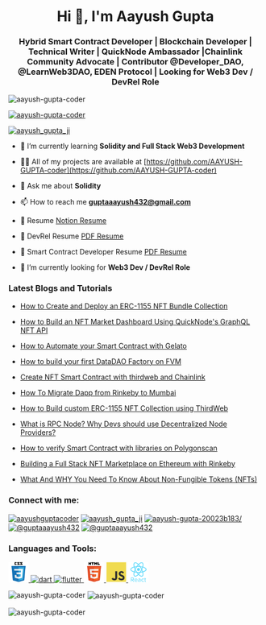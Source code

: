 <h1 align="center">Hi 👋, I'm Aayush Gupta</h1>
<h3 align="center">Hybrid Smart Contract Developer | Blockchain Developer | Technical Writer | QuickNode Ambassador |Chainlink Community Advocate | Contributor @Developer_DAO, @LearnWeb3DAO, EDEN Protocol | Looking for Web3 Dev / DevRel Role </h3>

<p align="left"> <img src="https://komarev.com/ghpvc/?username=aayush-gupta-coder&label=Profile%20views&color=0e75b6&style=flat" alt="aayush-gupta-coder" /> </p>

<p align="left"> <a href="https://github.com/ryo-ma/github-profile-trophy"><img src="https://github-profile-trophy.vercel.app/?username=aayush-gupta-coder" alt="aayush-gupta-coder" /></a> </p>

<p align="left"> <a href="https://twitter.com/aayush_gupta_ji" target="blank"><img src="https://img.shields.io/twitter/follow/aayush_gupta_ji?logo=twitter&style=for-the-badge" alt="aayush_gupta_ji" /></a> </p>

- 🌱 I’m currently learning **Solidity and Full Stack Web3 Development**

- 👨‍💻 All of my projects are available at [https://github.com/AAYUSH-GUPTA-coder](https://github.com/AAYUSH-GUPTA-coder)

- 💬 Ask me about **Solidity**

- 📫 How to reach me **guptaaayush432@gmail.com**

- 📄 Resume [Notion Resume](https://buttercup-bard-08b.notion.site/GM-I-am-Aayush-Gupta-985800e316f4448aae5d5d88b01a164d)

- 📄 DevRel Resume [PDF Resume](https://gateway.pinata.cloud/ipfs/QmSaBQoMos82TTEww1bG8MAKnHpA7MvLeMAoxRbemhMqER)

- 📄 Smart Contract Developer Resume [PDF Resume](https://gateway.pinata.cloud/ipfs/QmfDAd3vy6C3MDWmqbzBspfr4ZjWq9jcByTVtEGbgvQnwv)

- 🌱 I’m currently looking for **Web3 Dev / DevRel Role**

<h3 align="left">Latest Blogs and Tutorials</h3>

- <a href="https://dev.to/aayushguptacoder/how-to-create-and-deploy-an-erc-1155-nft-bundle-collection-489i" target="blank">How to Create and Deploy an ERC-1155 NFT Bundle Collection</a>

- <a href="https://blog.developerdao.com/how-to-build-an-nft-market-dashboard-using-quicknodes-graphql-nft-api" target="blank">How to Build an NFT Market Dashboard Using QuickNode's GraphQL NFT API</a>
- <a href="https://aayushguptaji.hashnode.dev/automate-your-smart-contract-with-gelato" target="blank">How to Automate your Smart Contract with Gelato</a>
- <a href="https://aayushguptaji.hashnode.dev/how-to-build-your-first-datadao-factory-on-fvm" target="blank">How to build your first DataDAO Factory on FVM </a>
- <a href="https://aayushguptaji.hashnode.dev/create-nft-smart-contract-with-thirdweb-and-chainlink" target="blank">Create NFT Smart Contract with thirdweb and Chainlink</a>
- <a href="https://dev.to/aayushguptacoder/how-to-migrate-dapp-from-rinkeby-to-mumbai-460j" target="blank">How To Migrate Dapp from Rinkeby to Mumbai</a>
- <a href="https://aayushguptaji.hashnode.dev/how-to-build-custom-erc-1155-nft-collection-using-thirdweb" target="blank">How to Build custom ERC-1155 NFT Collection using ThirdWeb</a>
- <a href="https://aayushguptaji.hashnode.dev/what-is-rpc-node-why-devs-should-use-decentralized-node-providers" target="blank">What is RPC Node? Why Devs should use Decentralized Node Providers?</a>
- <a href="https://aayushguptaji.hashnode.dev/how-to-verify-smart-contract-with-libraries-and-constructor-parameters-on-polygonscan" target="blank">How to verify Smart Contract with libraries on Polygonscan</a>
- <a href="https://medium.com/@guptaaayush432/building-a-full-stack-nft-marketplace-on-ethereum-with-rinkeby-6281a7e07f2" target="blank">Building a Full Stack NFT Marketplace on Ethereum with Rinkeby</a>
- <a href="https://medium.com/@guptaaayush432/what-and-why-you-need-to-know-about-non-fungible-tokens-nfts-30256c12129" target="blank">What And WHY You Need To Know About Non-Fungible Tokens (NFTs)</a>

<h3 align="left">Connect with me:</h3>
<p align="left">
<a href="https://dev.to/aayushguptacoder" target="blank"><img align="center" src="https://raw.githubusercontent.com/rahuldkjain/github-profile-readme-generator/master/src/images/icons/Social/devto.svg" alt="aayushguptacoder" height="30" width="40" /></a>
<a href="https://twitter.com/aayush_gupta_ji" target="blank"><img align="center" src="https://raw.githubusercontent.com/rahuldkjain/github-profile-readme-generator/master/src/images/icons/Social/twitter.svg" alt="aayush_gupta_ji" height="30" width="40" /></a>
<a href="https://linkedin.com/in/aayush-gupta-20023b183/" target="blank"><img align="center" src="https://raw.githubusercontent.com/rahuldkjain/github-profile-readme-generator/master/src/images/icons/Social/linked-in-alt.svg" alt="aayush-gupta-20023b183/" height="30" width="40" /></a>
<a href="https://medium.com/@guptaaayush432" target="blank"><img align="center" src="https://raw.githubusercontent.com/rahuldkjain/github-profile-readme-generator/master/src/images/icons/Social/medium.svg" alt="@guptaaayush432" height="30" width="40" /></a>
<a href="https://aayushguptaji.hashnode.dev/" target="blank"><img align="center" src="https://raw.githubusercontent.com/rahuldkjain/github-profile-readme-generator/master/src/images/icons/Social/hashnode.svg" alt="@guptaaayush432" height="30" width="40" /></a>
</p>

<h3 align="left">Languages and Tools:</h3>
<p align="left"> <a href="https://www.w3schools.com/css/" target="_blank" rel="noreferrer"> <img src="https://raw.githubusercontent.com/devicons/devicon/master/icons/css3/css3-original-wordmark.svg" alt="css3" width="40" height="40"/> </a> <a href="https://dart.dev" target="_blank" rel="noreferrer"> <img src="https://www.vectorlogo.zone/logos/dartlang/dartlang-icon.svg" alt="dart" width="40" height="40"/> </a> <a href="https://flutter.dev" target="_blank" rel="noreferrer"> <img src="https://www.vectorlogo.zone/logos/flutterio/flutterio-icon.svg" alt="flutter" width="40" height="40"/> </a> <a href="https://www.w3.org/html/" target="_blank" rel="noreferrer"> <img src="https://raw.githubusercontent.com/devicons/devicon/master/icons/html5/html5-original-wordmark.svg" alt="html5" width="40" height="40"/> </a> <a href="https://developer.mozilla.org/en-US/docs/Web/JavaScript" target="_blank" rel="noreferrer"> <img src="https://raw.githubusercontent.com/devicons/devicon/master/icons/javascript/javascript-original.svg" alt="javascript" width="40" height="40"/> </a> <a href="https://reactjs.org/" target="_blank" rel="noreferrer"> <img src="https://raw.githubusercontent.com/devicons/devicon/master/icons/react/react-original-wordmark.svg" alt="react" width="40" height="40"/> </a> </p>

<p><img align="left" src="https://github-readme-stats.vercel.app/api/top-langs?username=aayush-gupta-coder&show_icons=true&locale=en&layout=compact" alt="aayush-gupta-coder" /></p>

<p>&nbsp;<img align="center" src="https://github-readme-stats.vercel.app/api?username=aayush-gupta-coder&show_icons=true&locale=en" alt="aayush-gupta-coder" /></p>

<p><img align="center" src="https://github-readme-streak-stats.herokuapp.com/?user=aayush-gupta-coder&" alt="aayush-gupta-coder" /></p>


<!---
AAYUSH-GUPTA-coder/AAYUSH-GUPTA-coder is a ✨ special ✨ repository because its `README.md` (this file) appears on your GitHub profile.
You can click the Preview link to take a look at your changes.
--->
